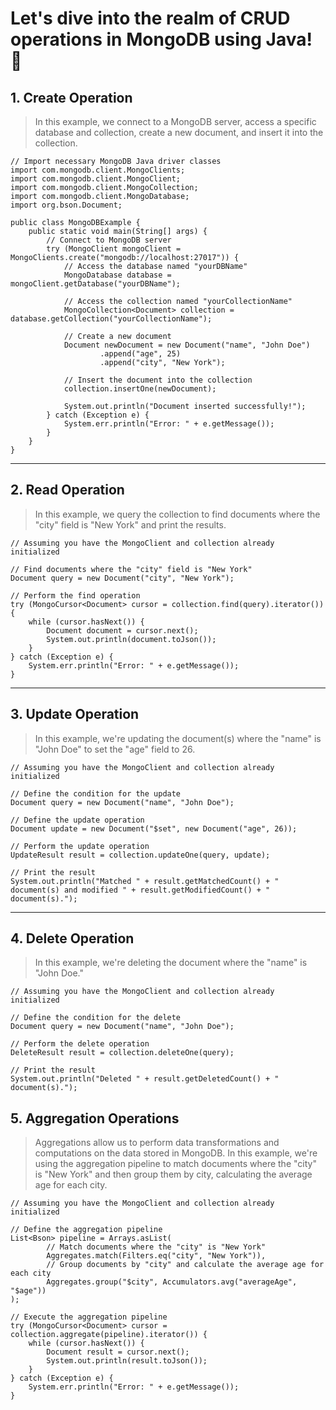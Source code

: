 # Let's dive into the realm of CRUD operations in MongoDB using Java! 🚀

## 1. Create Operation

> In this example, we connect to a MongoDB server, access a specific database and collection, create a new document, and insert it into the collection.

```
// Import necessary MongoDB Java driver classes
import com.mongodb.client.MongoClients;
import com.mongodb.client.MongoClient;
import com.mongodb.client.MongoCollection;
import com.mongodb.client.MongoDatabase;
import org.bson.Document;

public class MongoDBExample {
    public static void main(String[] args) {
        // Connect to MongoDB server
        try (MongoClient mongoClient = MongoClients.create("mongodb://localhost:27017")) {
            // Access the database named "yourDBName"
            MongoDatabase database = mongoClient.getDatabase("yourDBName");

            // Access the collection named "yourCollectionName"
            MongoCollection<Document> collection = database.getCollection("yourCollectionName");

            // Create a new document
            Document newDocument = new Document("name", "John Doe")
                    .append("age", 25)
                    .append("city", "New York");

            // Insert the document into the collection
            collection.insertOne(newDocument);

            System.out.println("Document inserted successfully!");
        } catch (Exception e) {
            System.err.println("Error: " + e.getMessage());
        }
    }
}
```
---

## 2. Read Operation

> In this example, we query the collection to find documents where the "city" field is "New York" and print the results.

```
// Assuming you have the MongoClient and collection already initialized

// Find documents where the "city" field is "New York"
Document query = new Document("city", "New York");

// Perform the find operation
try (MongoCursor<Document> cursor = collection.find(query).iterator()) {
    while (cursor.hasNext()) {
        Document document = cursor.next();
        System.out.println(document.toJson());
    }
} catch (Exception e) {
    System.err.println("Error: " + e.getMessage());
}
```
---

## 3. Update Operation

> In this example, we're updating the document(s) where the "name" is "John Doe" to set the "age" field to 26.

```
// Assuming you have the MongoClient and collection already initialized

// Define the condition for the update
Document query = new Document("name", "John Doe");

// Define the update operation
Document update = new Document("$set", new Document("age", 26));

// Perform the update operation
UpdateResult result = collection.updateOne(query, update);

// Print the result
System.out.println("Matched " + result.getMatchedCount() + " document(s) and modified " + result.getModifiedCount() + " document(s).");
```
---

## 4. Delete Operation

> In this example, we're deleting the document where the "name" is "John Doe."

```
// Assuming you have the MongoClient and collection already initialized

// Define the condition for the delete
Document query = new Document("name", "John Doe");

// Perform the delete operation
DeleteResult result = collection.deleteOne(query);

// Print the result
System.out.println("Deleted " + result.getDeletedCount() + " document(s).");

```

## 5. Aggregation Operations

> Aggregations allow us to perform data transformations and computations on the data stored in MongoDB. In this example, we're using the aggregation pipeline to match documents where the "city" is "New York" and then group them by city, calculating the average age for each city.

```
// Assuming you have the MongoClient and collection already initialized

// Define the aggregation pipeline
List<Bson> pipeline = Arrays.asList(
        // Match documents where the "city" is "New York"
        Aggregates.match(Filters.eq("city", "New York")),
        // Group documents by "city" and calculate the average age for each city
        Aggregates.group("$city", Accumulators.avg("averageAge", "$age"))
);

// Execute the aggregation pipeline
try (MongoCursor<Document> cursor = collection.aggregate(pipeline).iterator()) {
    while (cursor.hasNext()) {
        Document result = cursor.next();
        System.out.println(result.toJson());
    }
} catch (Exception e) {
    System.err.println("Error: " + e.getMessage());
}
```

